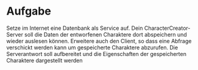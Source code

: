 # Aufgabe
Setze im Internet eine Datenbank als Service auf. Dein CharacterCreator-Server soll die Daten der entworfenen Charaktere dort abspeichern und wieder auslesen können. Erweitere auch den Client, so dass eine Abfrage verschickt werden kann um gespeicherte Charaktere abzurufen. Die Serverantwort soll aufbereitet und die Eigenschaften der gespeicherten Charaktere dargestellt werden